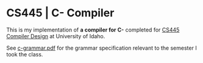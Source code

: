# CS445 | C- Compiler
This is my implementation of **a compiler for C-** completed for [CS445 Compiler Design](http://www2.cs.uidaho.edu/~mdwilder/cs445/) at University of Idaho.

See [c-grammar.pdf](c-grammar.pdf) for the grammar specification relevant to the semester I took the class.
